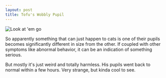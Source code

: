 ```yaml
---
layout: post
title: Tofu's Wobbly Pupil
---
```


![Look at 'em go](/images/tofu-eyes.png "Tofu Eyes")

So apparently something that can just happen to cats is one of their pupils becomes significantly different in size from the other. If coupled with other symptoms like abnormal behavior, it can be an indication of something serious.

But mostly it's just weird and totally harmless. His pupils went back to normal within a few hours. Very strange, but kinda cool to see.